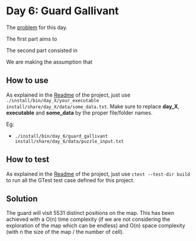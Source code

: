 # Day 6: Guard Gallivant

The [problem](https://adventofcode.com/2024/day/6) for this day.

The first part aims to

The second part consisted in 

We are making the assumption that 

## How to use

As explained in the [Readme](../../README.md#how-to-use) of the project, just use `./install/bin/day_X/your_executable install/share/day_X/data/some_data.txt`. Make sure to replace **day_X**, **executable** and **some_data** by the proper file/folder names.  

Eg:

- `./install/bin/day_6/guard_gallivant install/share/day_6/data/puzzle_input.txt`

## How to test

As explained in the [Readme](../../README.md/#how-to-test) of the project, just use `ctest --test-dir build` to run all the GTest test case defined for this project.

## Solution

The guard will visit 5531 distinct positions on the map. This has been achieved with a O(n) time complexity (if we are not considering the exploration of the map which can be endless) and O(n) space complexity (with n the size of the map / the number of cell).
